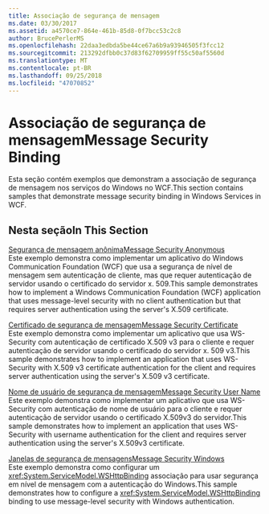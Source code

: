```yaml
---
title: Associação de segurança de mensagem
ms.date: 03/30/2017
ms.assetid: a4570ce7-864e-461b-85d8-0f7bcc53c2c8
author: BrucePerlerMS
ms.openlocfilehash: 22daa3edbda5be44ce67a6b9a93946505f3fcc12
ms.sourcegitcommit: 213292dfbb0c37d83f62709959ff55c50af5560d
ms.translationtype: MT
ms.contentlocale: pt-BR
ms.lasthandoff: 09/25/2018
ms.locfileid: "47070852"
---
```

# <a name="message-security-binding"></a><span data-ttu-id="dd9cc-102">Associação de segurança de mensagem</span><span class="sxs-lookup"><span data-stu-id="dd9cc-102">Message Security Binding</span></span>
<span data-ttu-id="dd9cc-103">Esta seção contém exemplos que demonstram a associação de segurança de mensagem nos serviços do Windows no WCF.</span><span class="sxs-lookup"><span data-stu-id="dd9cc-103">This section contains samples that demonstrate message security binding in Windows Services in WCF.</span></span>  
  
## <a name="in-this-section"></a><span data-ttu-id="dd9cc-104">Nesta seção</span><span class="sxs-lookup"><span data-stu-id="dd9cc-104">In This Section</span></span>  
 [<span data-ttu-id="dd9cc-105">Segurança de mensagem anônima</span><span class="sxs-lookup"><span data-stu-id="dd9cc-105">Message Security Anonymous</span></span>](../../../../docs/framework/wcf/samples/message-security-anonymous.md)  
 <span data-ttu-id="dd9cc-106">Este exemplo demonstra como implementar um aplicativo do Windows Communication Foundation (WCF) que usa a segurança de nível de mensagem sem autenticação de cliente, mas que requer autenticação de servidor usando o certificado do servidor x. 509.</span><span class="sxs-lookup"><span data-stu-id="dd9cc-106">This sample demonstrates how to implement a Windows Communication Foundation (WCF) application that uses message-level security with no client authentication but that requires server authentication using the server's X.509 certificate.</span></span>  
  
 [<span data-ttu-id="dd9cc-107">Certificado de segurança de mensagem</span><span class="sxs-lookup"><span data-stu-id="dd9cc-107">Message Security Certificate</span></span>](../../../../docs/framework/wcf/samples/message-security-certificate.md)  
 <span data-ttu-id="dd9cc-108">Este exemplo demonstra como implementar um aplicativo que usa WS-Security com autenticação de certificado X.509 v3 para o cliente e requer autenticação de servidor usando o certificado do servidor x. 509 v3.</span><span class="sxs-lookup"><span data-stu-id="dd9cc-108">This sample demonstrates how to implement an application that uses WS-Security with X.509 v3 certificate authentication for the client and requires server authentication using the server's X.509 v3 certificate.</span></span>  
  
 [<span data-ttu-id="dd9cc-109">Nome de usuário de segurança de mensagem</span><span class="sxs-lookup"><span data-stu-id="dd9cc-109">Message Security User Name</span></span>](../../../../docs/framework/wcf/samples/message-security-user-name.md)  
 <span data-ttu-id="dd9cc-110">Este exemplo demonstra como implementar um aplicativo que usa WS-Security com autenticação de nome de usuário para o cliente e requer autenticação de servidor usando o certificado X.509v3 do servidor.</span><span class="sxs-lookup"><span data-stu-id="dd9cc-110">This sample demonstrates how to implement an application that uses WS-Security with username authentication for the client and requires server authentication using the server's X.509v3 certificate.</span></span>  
  
 [<span data-ttu-id="dd9cc-111">Janelas de segurança de mensagens</span><span class="sxs-lookup"><span data-stu-id="dd9cc-111">Message Security Windows</span></span>](../../../../docs/framework/wcf/samples/message-security-windows.md)  
 <span data-ttu-id="dd9cc-112">Este exemplo demonstra como configurar um <xref:System.ServiceModel.WSHttpBinding> associação para usar segurança em nível de mensagem com a autenticação do Windows.</span><span class="sxs-lookup"><span data-stu-id="dd9cc-112">This sample demonstrates how to configure a <xref:System.ServiceModel.WSHttpBinding> binding to use message-level security with Windows authentication.</span></span>
